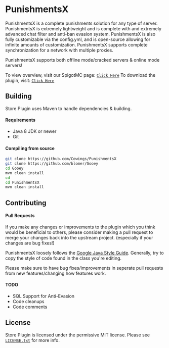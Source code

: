 # PunishmentsX
PunishmentsX is a complete punishments solution for any type of server. PunishmentsX is extremely lightweight and is complete with and extremely advanced chat filter and anti-ban evasion system. PunishmentsX is also fully customizable via the config.yml, and is open-source allowing for infinite amounts of customization. PunishmentsX supports complete synchronization for a network with multiple proxies.

PunishmentsX supports both offline mode/cracked servers & online mode servers!

To view overview, visit our SpigotMC page: [`Click Here`](https://www.spigotmc.org/resources/free-open-source-punishmentsx-punishgui-fully-configurable-advanced-filter-anti-banevasion.99210/)
To download the plugin, visit: [`Click Here`](https://github.com/Cowings/PunishmentsX/releases)

## Building
Store Plugin uses Maven to handle dependencies & building.

#### Requirements
* Java 8 JDK or newer
* Git

#### Compiling from source
```sh
git clone https://github.com/Cowings/PunishmentsX
git clone https://github.com/blomer/Gooey
cd Gooey
mvn clean install
cd
cd PunishmentsX
mvn clean install
```

## Contributing
#### Pull Requests
If you make any changes or improvements to the plugin which you think would be beneficial to others, please consider making a pull request to merge your changes back into the upstream project. (especially if your changes are bug fixes!)

PunishmentsX loosely follows the [Google Java Style Guide](https://google.github.io/styleguide/javaguide.html). Generally, try to copy the style of code found in the class you're editing. 

Please make sure to have bug fixes/improvements in seperate pull requests from new features/changing how features work.

#### TODO
* SQL Support for Anti-Evasion
* Code cleanups
* Code comments

## License
Store Plugin is licensed under the permissive MIT license. Please see [`LICENSE.txt`](https://github.com/Cowings/PunishmentsX/blob/master/LICENSE.txt) for more info.
